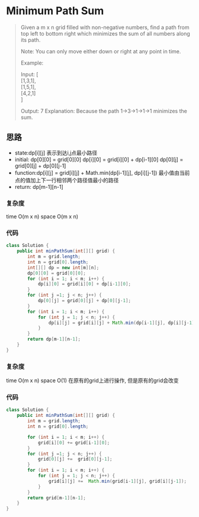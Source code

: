 # Minimum Path Sum


> Given a m x n grid filled with non-negative numbers, find a path from top left to bottom right which minimizes the sum of all numbers along its path.
> 
> Note: You can only move either down or right at any point in time.
> 
> Example:
> 
> Input:
> [
>   <br>[1,3,1],
>   <br>[1,5,1],
>   <br>[4,2,1]
> <br>
> ]
> 
> Output: 7
> Explanation: Because the path 1→3→1→1→1 minimizes the sum.


## 思路
- state:dp[i][j] 表示到达i,j点最小路径
- initial: dp[0][0] = grid[0][0]
           dp[i][0] = grid[i][0] + dp[i-1][0]
           dp[0][j] = grid[0][j] + dp[0][j-1]
- function:dp[i][j] = grid[i][j] + Math.min(dp[i-1][j], dp[i][j-1]) 最小值由当前点的值加上下一行相邻两个路径值最小的路径
- return: dp[m-1][n-1]

### 复杂度
time O(m x n) space O(m x n)
### 代码
```java
class Solution {
    public int minPathSum(int[][] grid) {
        int m = grid.length;
        int n = grid[0].length;
        int[][] dp = new int[m][n];
        dp[0][0] = grid[0][0];
        for (int i = 1; i < m; i++) {
            dp[i][0] = grid[i][0] + dp[i-1][0];
        }
        for (int j =1; j < n; j++) {
            dp[0][j] = grid[0][j] + dp[0][j-1];
        }
        for (int i = 1; i < m; i++) {
            for (int j = 1; j < n; j++) {
                dp[i][j] = grid[i][j] + Math.min(dp[i-1][j], dp[i][j-1]);
            }
        }
        return dp[m-1][n-1];
    }
}

```

### 复杂度
time O(m x n) space O(1) 在原有的grid上进行操作, 但是原有的grid会改变
### 代码
```java
class Solution {
    public int minPathSum(int[][] grid) {
        int m = grid.length;
        int n = grid[0].length;

        for (int i = 1; i < m; i++) {
            grid[i][0] += grid[i-1][0];
        }
        for (int j =1; j < n; j++) {
            grid[0][j] +=  grid[0][j-1];
        }
        for (int i = 1; i < m; i++) {
            for (int j = 1; j < n; j++) {
                grid[i][j] +=  Math.min(grid[i-1][j], grid[i][j-1]);
            }
        }
        return grid[m-1][n-1];
    }
}
```

